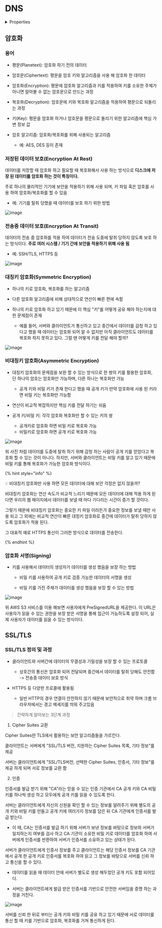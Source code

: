 # DNS

<details>

<summary>Properties</summary>

:pencil:2024.08.29

:page_facing_up: [AWS 강의실](https://www.inflearn.com/course/%EC%89%BD%EA%B2%8C-%EC%84%A4%EB%AA%85%ED%95%98%EB%8A%94-aws-%EA%B8%B0%EC%B4%88/dashboard)

</details>

## 암호화

### 용어

- 평문(Planetext): 암호화 하기 전의 데이터

- 암호문(Ciphertext): 평문을 암호 키와 알고리즘을 사용 해 암호화 한 데이터

- 암호화(Encryption): 평문에 암호화 알고리즘과 키를 적용하여 키를 소유한 주체가 아니면 알아볼 수 없는 암호문으로 만드는 과정

- 복호화(Decryption): 암호문에 키와 복호화 알고리즘을 적용하여 평문으로 되돌리는 과정

- 키(Key): 평문을 암호화 하거나 암호문을 평문으로 돌리기 위한 알고리즘에 핵심 가변 정보 값

- 암호 알고리즘: 암호화/복호화를 위해 사용되는 알고리즘

    - 예: AES, DES 등이 존재


### 저장된 데이터 보호(Encryption At Rest)

데이터를 저장할 때 암호화 하고 필요할 때 복호화해서 사용 하는 방식으로 **디스크에 저장 된 데이터를 암호화 하는 것이 특징이다.**

주로 하나의 물리적인 기기에 보안을 적용하기 위해 사용 되며, 키 파일 혹은 암호를 사용 하여 암호화/복호화를 할 수 있음
- 예: 기기를 탈취 당했을 때 데이터를 보호 하기 위한 방법

![image](../../.gitbook/assets/encryption_rest.png)



### 전송중 데이터 보호(Encryption At Transit)

데이터의 전송 중 암호화를 적용 하여 데이터가 전송 도중에 탈취 당하지 않도록 보호 하는 방식이다. **주로 여러 시스템 / 기기 간에 보안을 적용하기 위해 사용 됨**
- 예: SSH/TLS, HTTPS 등

![image](../../.gitbook/assets/encryption_transit.png)


### 대칭키 암호화(Symmetric Encryption)

- 하나의 키로 암호화, 복호화를 하는 알고리즘

- 다른 암호화 알고리즘에 비해 상대적으로 연산이 빠른 편에 속함

- 하나의 키로 암호화 하고 있기 때문에 이 핵심 "키"를 어떻게 공유 해야 하는지에 대한 문제점이 존재
    - 예를 들어, 서버와 클라이언트가 통신하고 있고 중간에서 데이터를 감청 하고 있다고 했을 때 데이터는 암호화 되어 알 수 없지만 아직 클라이언트도 데이터를 복호화 하지 못하고 있다. 그럴 땐 어떻게 키를 전달 해야 할까?

![image](../../.gitbook/assets/encryption_sym.png)


### 비대칭키 암호화(Asymmetric Encryption)

- 대칭키 암호화의 문제점을 보완 할 수 있는 방식으로 한 쌍의 키를 활용한 암호화, 단 하나의 암호는 암호화만 가능하며, 다른 하나는 복호화만 가능
    - 공개 키와 비밀 키가 존재 한다고 했을 때 공개 키가 만약 암호화에 사용 된 키라면 비밀 키는 복호화만 가능함

- 연산이 비교적 복잡하지만 핵심 키를 전달 하기는 쉬움

- 공개 키/비밀 키: 각각 암호화 복호화만 할 수 있는 키의 쌍
    - 공개키로 암호화 하면 비밀 키로 복호화 가능
    - 비밀키로 암호화 하면 공개 키로 복호화 가능

![image](../../.gitbook/assets/encryption_asy.png)

위 사진 처럼 데이터를 도중에 탈취 하기 위해 감청 하는 사람이 공개 키를 얻었다고 복호화 할 수 있는 것이 아니다. 하지만, 서버와 클라이언트는 비밀 키를 알고 있기 때문에 비밀 키를 통해 복호화가 가능한 암호화 방식이다.


{% hint style="info" %}

:bulb: 비대칭키 암호화만 사용 하면 모든 데이터에 대해 보안 걱정은 없지 않을까?

비대칭키 암호화는 연산 속도가 비교적 느리기 때문에 모든 데이터에 대해 적용 하게 된다면 우리의 웹 페이지에서 데이터를 보낼 때 마다 기다리는 시간이 증가 할 것이다.

그렇기 때문에 비대칭키 암호화는 중요한 키 파일 이라든가 중요한 정보를 보낼 때만 사용 되고 그 외에는 비교적 연산이 빠른 대칭키 암호화로 중간에 데이터가 탈취 당하지 않도록 암호화가 적용 된다. 

그 대표적 예로 HTTPS 통신이 그러한 방식으로 데이터를 전송한다.

{% endhint %}


### 암호화 서명(Signing)

- 키를 사용해서 데이터의 생성자가 데이터를 생성 했음을 보장 하는 방법

    - 비밀 키를 사용하여 공개 키로 검증 가능한 데이터의 서명을 생성
    
    - 비밀 키를 가진 주체가 데이터를 생성 했음을 보장 할 수 있는 방법

![image](../../.gitbook/assets/encryption_sign.png)


위 AWS S3 서비스를 이용 해보면 사용자에게 PreSignedURL을 제공한다. 이 URL은 사용자가 읽을 수 있는 권한을 보장 받은 서명을 통해 접근이 가능하도록 설정 되어, 실제 사용자가 데이터를 읽을 수 있는 방식이다.


## SSL/TLS

### SSL/TLS 정의 및 과정

- 클라이언트와 서버간에 데이터의 무결성과 기밀성을 보장 할 수 있는 프로토콜

    - 상호간의 통신은 암호화 되어 전달되며 중간에서 데이터를 탈취 당해도 안전함 -> 전송중 데이터 보호 방식

- HTTPS 등 다양한 프로콜에 활용됨
    
    - 일반 HTTP의 경우 연결이 안전하지 않기 때문에 보안적으로 취약 하며 크롬 브라우저에서는 경고 메세지를 띄워 주고있음


> 간략하게 알아보는 3단계 과정


1. Cipher Suites 교환

Cipher Suites란 TLS에서 활용하는 보안 알고리즘들을 가르킨다.

클라이언트는 서버에게 "SSL/TLS 버전, 지원하는 Cipher Suites 목록, 기타 정보"를 제공

서버는 클라이언트에게 "SSL/TLS버전, 선택한 Cipher Suites, 인증서, 기타 정보"를 제공 하게 되며 서로 정보를 교환 함


2. 인증

인증서를 발급 받기 위해 "CA"라는 믿을 수 있는 인증 기관에서 CA 공개 키와 CA 비밀키를 하나씩 생성 하고 모두에게 공개 키를 읽을 수 있도록 한다.

서버는 클라이언트에게 자신의 신원을 확인 할 수 있는 정보를 알려주기 위해 별도의 공개 키와 비밀 키를 만들고 공개 키에 여러가지 정보를 담은 뒤 CA 기관에게 인증서를 발급 받는다.

- 이 때, CA는 인증서를 발급 하기 위해 서버가 보낸 정보를 바탕으로 정보와 서버가 일치하는지 여부를 검사 하고 CA 기관이 소유한 비밀 키로 데이터를 암호화 하여 서버에게 인증서를 반환하여 서버가 인증서를 소유하고 있는 상태가 된다.

서버가 클라이언트에게 인증서 정보를 주고 클라이언트는 해당 인증서 정보를 CA 기관에서 공개 한 공개 키로 인증서를 복호화 하여 읽고 그 정보를 바탕으로 서버를 신뢰 하고 통신을 할 수 있다.

- 데이터를 읽을 때 데이터 안에 서버가 별도로 생성 해두었던 공개 키도 포함 되어있다.

- 서버는 클라이언트에게 발급 받은 인증서를 기반으로 안전한 서버임을 증명 하는 과정을 거친다.


![image](../../.gitbook/assets/ssl_tls.png)

서버를 신뢰 한 뒤로 부터는 공개 키와 비밀 키를 공유 하고 있기 때문에 서로 데이터를 통신 할 때 키를 기반으로 암호화, 복호화를 거쳐 통신하게 된다.

